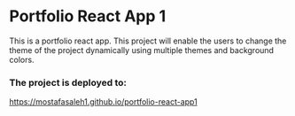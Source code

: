 # Portfolio React App 1
This is a portfolio react app. This project will enable the users to change the theme of the project dynamically using multiple themes and background colors.

### The project is deployed to: 
https://mostafasaleh1.github.io/portfolio-react-app1